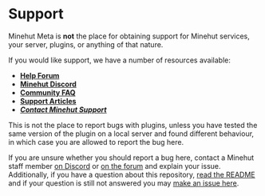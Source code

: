 # Support
Minehut Meta is **not** the place for obtaining support for Minehut services, your server, plugins, or anything of that nature.

If you would like support, we have a number of resources available:
- **[Help Forum](https://forums.minehut.com/forum/11-help/)**
- **[Minehut Discord](https://discord.gg/minehut)**
- **[Community FAQ](https://forums.minehut.com/forum/790-community-faq/)**
- **[Support Articles](https://superleague.zendesk.com/hc/en-us/categories/360001333733-Minehut)**
- ***[Contact Minehut Support](https://minehut.com/support/form)***

This is not the place to report bugs with plugins, unless you have tested the same version of the plugin on a local server and found different behaviour, in which case you are allowed to report the bug here.

If you are unsure whether you should report a bug here, contact a Minehut staff member [on Discord](https://discord.gg/minehut) or [on the forum](https://forums.minehut.com) and explain your issue.
Additionally, if you have a question about this repository, [read the README](https://github.com/Minehut/Meta) and if your question is still not answered you may [make an issue here](https://github.com/Minehut/Meta/issues/new?assignees=&labels=question&template=question.md&title=+Question%3A+).

